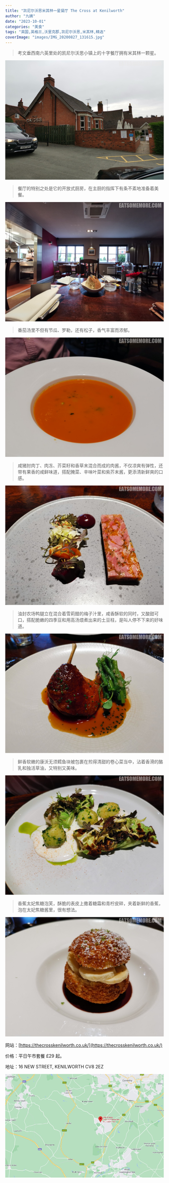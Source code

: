 ```yaml
---
title: "凯尼尔沃思米其林一星餐厅 The Cross at Kenilworth"
author: "九姨"
date: "2023-10-01"
categories: "美食"
tags: "英国,英格兰,沃里克郡,凯尼尔沃思,米其林,精选"
coverImage: "images/IMG_20200827_131615.jpg"
---
```


>考文垂西南六英里处的凯尼尔沃思小镇上的十字餐厅拥有米其林一颗星。

![The Cross at Kenilworth](images/IMG_20200827_121421.jpg)

>餐厅的特别之处是它的开放式厨房，在主厨的指挥下有条不紊地准备着美餐。

![The Cross at Kenilworth](images/IMG_20200827_121948.jpg)

>番茄汤里不但有节瓜、罗勒，还有松子，香气丰富而浓郁。

![The Cross at Kenilworth](images/IMG_20200827_124549.jpg)

>咸猪肘肉丁、肉冻、芥菜籽和香草末混合而成的肉酱，不仅凉爽有弹性，还带有果香的咸鲜味道，搭配腌菜、辛味叶菜和紫芥末酱，更添清新鲜爽的口感。

![The Cross at Kenilworth](images/IMG_20200827_124542.jpg)

>油封农场鸭腿立在混合着雪莉醋的梅子汁里，咸香酥软的同时，又酸甜可口，搭配脆嫩的四季豆和用高汤煨煮出来的土豆柱，是叫人停不下来的好味道。

![The Cross at Kenilworth](images/IMG_20200827_131615.jpg)

>鲜香软嫩的康沃无须鳕鱼块被包裹在煎得清甜的卷心菜当中，沾着香滑的酪乳和独活草油，又特别又美味。

![The Cross at Kenilworth](images/IMG_20200827_131647.jpg)

>香蕉太妃焦糖泡芙，酥脆的表皮上撒着糖霜和青柠皮碎，夹着新鲜的香蕉，泡在太妃焦糖酱里，很有想法。

![The Cross at Kenilworth](images/IMG_20200827_134202.jpg)


网站：[https://thecrosskenilworth.co.uk/](https://thecrosskenilworth.co.uk/)

价格：平日午市套餐 £29 起。

地址：16 NEW STREET, KENILWORTH CV8 2EZ

![The Cross at Kenilworth](images/cross.jpg)